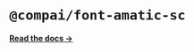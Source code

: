 # `@compai/font-amatic-sc`

[**Read the docs &rarr;**](https://components.ai/docs/typefaces/amatic-sc)
